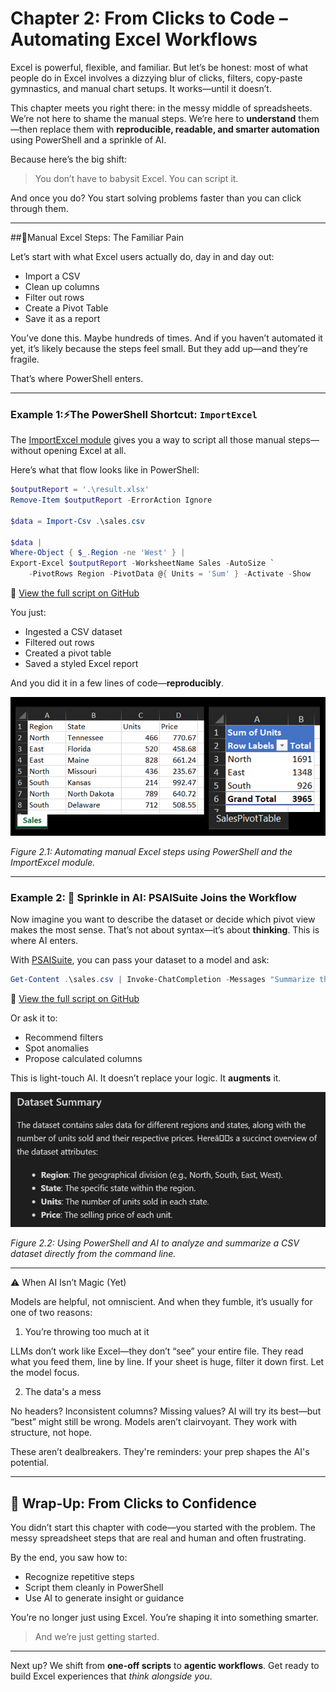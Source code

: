 # Chapter 2: From Clicks to Code – Automating Excel Workflows

Excel is powerful, flexible, and familiar. But let’s be honest: most of what people do in Excel involves a dizzying blur of clicks, filters, copy-paste gymnastics, and manual chart setups. It works—until it doesn’t.

This chapter meets you right there: in the messy middle of spreadsheets. We’re not here to shame the manual steps. We’re here to **understand** them—then replace them with **reproducible, readable, and smarter automation** using PowerShell and a sprinkle of AI.

Because here’s the big shift:

> You don’t have to babysit Excel. You can script it.

And once you do? You start solving problems faster than you can click through them.

---

##🧍Manual Excel Steps: The Familiar Pain

Let’s start with what Excel users actually do, day in and day out:

* Import a CSV
* Clean up columns
* Filter out rows
* Create a Pivot Table
* Save it as a report

You’ve done this. Maybe hundreds of times. And if you haven’t automated it yet, it’s likely because the steps feel small. But they add up—and they’re fragile.

That’s where PowerShell enters.

---

### Example 1:⚡The PowerShell Shortcut: `ImportExcel`

The [ImportExcel module](https://github.com/dfinke/ImportExcel) gives you a way to script all those manual steps—without opening Excel at all.

Here’s what that flow looks like in PowerShell:

```powershell
$outputReport = '.\result.xlsx'
Remove-Item $outputReport -ErrorAction Ignore

$data = Import-Csv .\sales.csv

$data |
Where-Object { $_.Region -ne 'West' } |
Export-Excel $outputReport -WorksheetName Sales -AutoSize `
    -PivotRows Region -PivotData @{ Units = 'Sum' } -Activate -Show 
```

📁 [View the full script on GitHub](https://github.com/dfinke/Smarter-Excel-with-Generative-AI-and-PowerShell/blob/main/manuscript/data/chapter2/example1/script.ps1)

You just:

* Ingested a CSV dataset
* Filtered out rows
* Created a pivot table
* Saved a styled Excel report

And you did it in a few lines of code—**reproducibly**.

![PowerShell automating Excel tasks](images/chapter2/Example1-PowerShell-Shortcut.png)

*Figure 2.1: Automating manual Excel steps using PowerShell and the ImportExcel module.*

---

### Example 2: 🧠 Sprinkle in AI: PSAISuite Joins the Workflow

Now imagine you want to describe the dataset or decide which pivot view makes the most sense. That’s not about syntax—it’s about **thinking**. This is where AI enters.

With [PSAISuite](https://github.com/dfinke/PSAISuite), you can pass your dataset to a model and ask:

```powershell
Get-Content .\sales.csv | Invoke-ChatCompletion -Messages "Summarize this dataset and suggest a pivot layout."
```

📁 [View the full script on GitHub](https://github.com/dfinke/Smarter-Excel-with-Generative-AI-and-PowerShell/blob/main/manuscript/data/chapter2/example2/script.ps1)

Or ask it to:

* Recommend filters
* Spot anomalies
* Propose calculated columns

This is light-touch AI. It doesn’t replace your logic. It **augments** it.

![PowerShell and AI analyzing a CSV dataset](images/chapter2/Example2-PowerShell-AI-CSV-Analysis.png)

*Figure 2.2: Using PowerShell and AI to analyze and summarize a CSV dataset directly from the command line.*

---

⚠️ When AI Isn’t Magic (Yet)

Models are helpful, not omniscient. And when they fumble, it’s usually for one of two reasons:

1. You’re throwing too much at it

LLMs don’t work like Excel—they don’t “see” your entire file. They read what you feed them, line by line. If your sheet is huge, filter it down first. Let the model focus.

2. The data's a mess

No headers? Inconsistent columns? Missing values? AI will try its best—but “best” might still be wrong. Models aren’t clairvoyant. They work with structure, not hope.

These aren’t dealbreakers. They're reminders: your prep shapes the AI's potential.

---

## 🏁 Wrap-Up: From Clicks to Confidence

You didn’t start this chapter with code—you started with the problem. The messy spreadsheet steps that are real and human and often frustrating.

By the end, you saw how to:

* Recognize repetitive steps
* Script them cleanly in PowerShell
* Use AI to generate insight or guidance

You’re no longer just using Excel. You’re shaping it into something smarter.

> And we’re just getting started.

---

Next up? We shift from **one-off scripts** to **agentic workflows**. Get ready to build Excel experiences that *think alongside you*.

